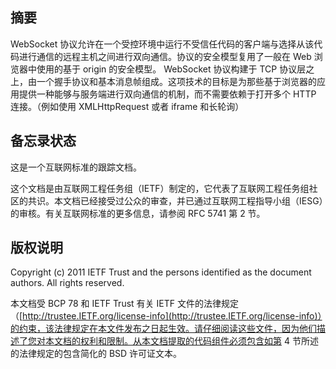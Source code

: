 ## 摘要
WebSocket 协议允许在一个受控环境中运行不受信任代码的客户端与选择从该代码进行通信的远程主机之间进行双向通信。协议的安全模型复用了一般在 Web 浏览器中使用的基于 origin 的安全模型。 WebSocket 协议构建于 TCP 协议层之上，由一个握手协议和基本消息帧组成。这项技术的目标是为那些基于浏览器的应用提供一种能够与服务端进行双向通信的机制，而不需要依赖于打开多个 HTTP 连接。（例如使用 XMLHttpRequest 或者 iframe 和长轮询）

## 备忘录状态
这是一个互联网标准的跟踪文档。

这个文档是由互联网工程任务组（IETF）制定的，它代表了互联网工程任务组社区的共识。本文档已经接受过公众的审查，并已通过互联网工程指导小组（IESG）的审核。有关互联网标准的更多信息，请参阅 RFC  5741 第 2 节。

## 版权说明
Copyright (c) 2011 IETF Trust and the persons identified as the document authors. All rights reserved.

本文档受 BCP 78 和 IETF Trust 有关 IETF 文件的法律规定（[http://trustee.IETF.org/license-info](http://trustee.IETF.org/license-info)）的约束，该法律规定在本文件发布之日起生效。请仔细阅读这些文件，因为他们描述了您对本文档的权利和限制。从本文档提取的代码组件必须包含如第 4 节所述的法律规定的包含简化的 BSD 许可证文本。